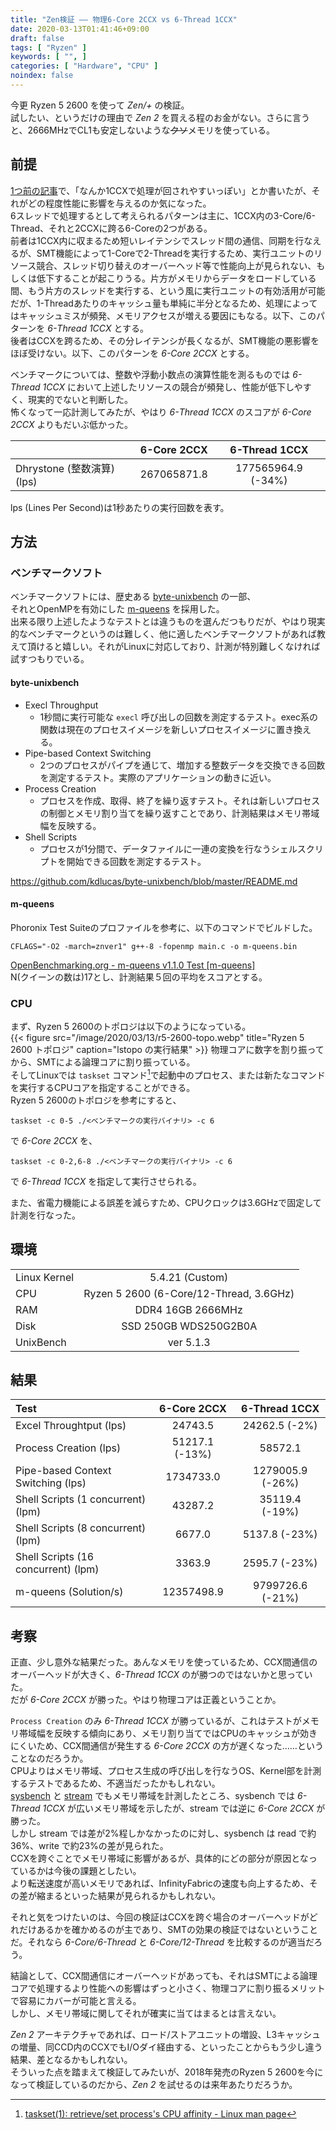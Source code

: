```yaml
---
title: "Zen検証 ―― 物理6-Core 2CCX vs 6-Thread 1CCX"
date: 2020-03-13T01:41:46+09:00
draft: false
tags: [ "Ryzen" ]
keywords: [ "", ]
categories: [ "Hardware", "CPU" ]
noindex: false
---
```


今更 Ryzen 5 2600 を使って *Zen/+* の検証。  
試したい、というだけの理由で *Zen 2* を買える程のお金がない。さらに言うと、2666MHzでCL1も安定しないような<del>クソ</del>メモリを使っている。  

## 前提
[1つ前の記事](/posts/2020/03/12/private-conkyrc/)で、「なんか1CCXで処理が回されやすいっぽい」とか書いたが、それがどの程度性能に影響を与えるのか気になった。  
6スレッドで処理するとして考えられるパターンは主に、1CCX内の3-Core/6-Thread、それと2CCXに跨る6-Coreの2つがある。  
前者は1CCX内に収まるため短いレイテンシでスレッド間の通信、同期を行なえるが、SMT機能によって1-Coreで2-Threadを実行するため、実行ユニットのリソース競合、スレッド切り替えのオーバーヘッド等で性能向上が見られない、もしくは低下することが起こりうる。片方がメモリからデータをロードしている間、もう片方のスレッドを実行する、という風に実行ユニットの有効活用が可能だが、1-Threadあたりのキャッシュ量も単純に半分となるため、処理によってはキャッシュミスが頻発、メモリアクセスが増える要因にもなる。以下、このパターンを *6-Thread 1CCX* とする。  
後者はCCXを跨るため、その分レイテンシが長くなるが、SMT機能の悪影響をほぼ受けない。以下、このパターンを *6-Core 2CCX* とする。  

ベンチマークについては、整数や浮動小数点の演算性能を測るものでは *6-Thread 1CCX* において上述したリソースの競合が頻発し、性能が低下しやすく、現実的でないと判断した。  
怖くなって一応計測してみたが、やはり *6-Thread 1CCX* のスコアが *6-Core 2CCX* よりもだいぶ低かった。  

|  | 6-Core 2CCX | 6-Thread 1CCX |
| :-- | :---: | :---: |
| Dhrystone (整数演算) (lps) | 267065871.8 | 177565964.9 (-34%) |

lps (Lines Per Second)は1秒あたりの実行回数を表す。  

## 方法
### ベンチマークソフト
ベンチマークソフトには、歴史ある [byte-unixbench](https://github.com/kdlucas/byte-unixbench) の一部、  
それとOpenMPを有効にした [m-queens](https://github.com/sudden6/m-queens) を採用した。  
出来る限り上述したようなテストとは違うものを選んだつもりだが、やはり現実的なベンチマークというのは難しく、他に適したベンチマークソフトがあれば教えて頂けると嬉しい。それがLinuxに対応しており、計測が特別難しくなければ試すつもりでいる。  

#### byte-unixbench

 * Execl Throughput
 	* 1秒間に実行可能な `execl` 呼び出しの回数を測定するテスト。exec系の関数は現在のプロセスイメージを新しいプロセスイメージに置き換える。
 * Pipe-based Context Switching
 	* 2つのプロセスがパイプを通じて、増加する整数データを交換できる回数を測定するテスト。実際のアプリケーションの動きに近い。
 * Process Creation
 	* プロセスを作成、取得、終了を繰り返すテスト。それは新しいプロセスの制御とメモリ割り当てを繰り返すことであり、計測結果はメモリ帯域幅を反映する。
 * Shell Scripts
 	* プロセスが1分間で、データファイルに一連の変換を行なうシェルスクリプトを開始できる回数を測定するテスト。

<https://github.com/kdlucas/byte-unixbench/blob/master/README.md>

#### m-queens
Phoronix Test Suiteのプロファイルを参考に、以下のコマンドでビルドした。  

	CFLAGS="-O2 -march=znver1" g++-8 -fopenmp main.c -o m-queens.bin

[OpenBenchmarking.org - m-queens v1.1.0 Test [m-queens]](https://openbenchmarking.org/innhold/707926477c5cf3e3b33d1b9375523aee5f3d2020)  
N(クイーンの数は)17とし、計測結果５回の平均をスコアとする。  

### CPU
まず、Ryzen 5 2600のトポロジは以下のようになっている。  
{{< figure src="/image/2020/03/13/r5-2600-topo.webp" title="Ryzen 5 2600 トポロジ" caption="lstopo の実行結果" >}}
物理コアに数字を割り振ってから、SMTによる論理コアに割り振っている。  
そしてLinuxでは `taskset` コマンド[^1]で起動中のプロセス、または新たなコマンドを実行するCPUコアを指定することができる。  
Ryzen 5 2600のトポロジを参考にすると、  

	taskset -c 0-5 ./<ベンチマークの実行バイナリ> -c 6

で *6-Core 2CCX* を、

	taskset -c 0-2,6-8 ./<ベンチマークの実行バイナリ> -c 6

で *6-Thread 1CCX* を指定して実行させられる。  

[^1]: [taskset(1): retrieve/set process's CPU affinity - Linux man page](https://linux.die.net/man/1/taskset)

また、省電力機能による誤差を減らすため、CPUクロックは3.6GHzで固定して計測を行なった。  

## 環境
| | |
| :-- | :---: |
| Linux Kernel | 5.4.21 (Custom) |
| CPU | Ryzen 5 2600 (6-Core/12-Thread, 3.6GHz) |
| RAM | DDR4 16GB 2666MHz |
| Disk | SSD 250GB WDS250G2B0A |
| UnixBench | ver 5.1.3 |

## 結果

| Test | 6-Core 2CCX | 6-Thread 1CCX |
| :-- | :---: | :---: |
| Excel Throughtput (lps) | 24743.5 | 24262.5 (-2%) | 
| Process Creation (lps) | 51217.1 (-13%) | 58572.1 |
| Pipe-based Context Switching (lps) | 1734733.0 | 1279005.9 (-26%) |
| Shell Scripts (1 concurrent) (lpm) | 43287.2 | 35119.4 (-19%) |
| Shell Scripts (8 concurrent) (lpm) | 6677.0 | 5137.8 (-23%) |
| Shell Scripts (16 concurrent) (lpm) | 3363.9 | 2595.7 (-23%) |
| m-queens (Solution/s) | 12357498.9 | 9799726.6 (-21%) |

## 考察
正直、少し意外な結果だった。あんなメモリを使っているため、CCX間通信のオーバーヘッドが大きく、*6-Thread 1CCX* のが勝つのではないかと思っていた。  
だが *6-Core 2CCX* が勝った。やはり物理コアは正義ということか。  

`Process Creation` のみ *6-Thread 1CCX* が勝っているが、これはテストがメモリ帯域幅を反映する傾向にあり、メモリ割り当てではCPUのキャッシュが効きにくいため、CCX間通信が発生する *6-Core 2CCX* の方が遅くなった……ということなのだろうか。  
CPUよりはメモリ帯域、プロセス生成の呼び出しを行なうOS、Kernel部を計測するテストであるため、不適当だったかもしれない。  
[sysbench](https://github.com/akopytov/sysbench) と [stream](https://github.com/jeffhammond/STREAM) でもメモリ帯域を計測したところ、sysbench では *6-Thread 1CCX* が広いメモリ帯域を示したが、stream では逆に *6-Core 2CCX* が勝った。  
しかし stream では差が2%程しかなかったのに対し、sysbench は read で約36%、write で約23%の差が見られた。  
CCXを跨ぐことでメモリ帯域に影響があるが、具体的にどの部分が原因となっているかは今後の課題としたい。  
より転送速度が高いメモリであれば、InfinityFabricの速度も向上するため、その差が縮まるといった結果が見られるかもしれない。  

それと気をつけたいのは、今回の検証はCCXを跨ぐ場合のオーバーヘッドがどれだけあるかを確かめるのが主であり、SMTの効果の検証ではないということだ。それなら *6-Core/6-Thread* と *6-Core/12-Thread* を比較するのが適当だろう。  

結論として、CCX間通信にオーバーヘッドがあっても、それはSMTによる論理コアで処理するより性能への影響はずっと小さく、物理コアに割り振るメリットで容易にカバーが可能と言える。  
しかし、メモリ帯域に関してそれが確実に当てはまるとは言えない。  

*Zen 2* アーキテクチャであれば、ロード/ストアユニットの増設、L3キャッシュの増量、同CCD内のCCXでもI/Oダイ経由する、といったことからもう少し違う結果、差となるかもしれない。  
そういった点を踏まえて検証してみたいが、2018年発売のRyzen 5 2600を今になって検証しているのだから、*Zen 2* を試せるのは来年あたりだろうか。  

